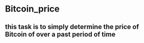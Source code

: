 # Bitcoin_price
## this task is to simply determine the price of Bitcoin of over a past period of time
